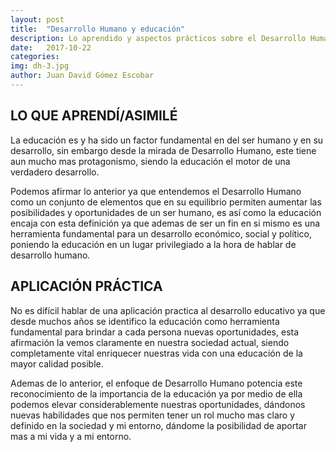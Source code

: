 ```yaml
---
layout: post
title:  "Desarrollo Humano y educación"
description: Lo aprendido y aspectos prácticos sobre el Desarrollo Humano y la Educación
date:   2017-10-22
categories: 
img: dh-3.jpg
author: Juan David Gómez Escobar
---
```


## LO QUE APRENDÍ/ASIMILÉ

La educación es y ha sido un factor fundamental en del ser humano y en su desarrollo, sin embargo desde la mirada de Desarrollo Humano, este tiene aun mucho mas protagonismo, siendo la educación el motor de una verdadero desarrollo.

Podemos afirmar lo anterior ya que entendemos el Desarrollo Humano como un conjunto de elementos que en su equilibrio permiten aumentar las posibilidades y oportunidades de un ser humano, es así como la educación encaja con esta definición ya que ademas de ser un fin en si mismo es una herramienta fundamental para un desarrollo económico, social y político, poniendo la educación en un lugar privilegiado a la hora de hablar de desarrollo humano.


## APLICACIÓN PRÁCTICA

No es difícil hablar de una aplicación practica al desarrollo educativo ya que desde muchos años se identifico la educación como herramienta fundamental para brindar a cada persona nuevas oportunidades, esta afirmación la vemos claramente en nuestra sociedad actual, siendo completamente vital enriquecer nuestras vida con una educación de la mayor calidad posible.

Ademas de lo anterior, el enfoque de Desarrollo Humano potencia este reconocimiento de la importancia de la educación ya por medio de ella podemos elevar considerablemente nuestras oportunidades, dándonos nuevas habilidades que nos permiten tener un rol mucho mas claro y definido en la sociedad y mi entorno, dándome la posibilidad de aportar mas a mi vida y a mi entorno.